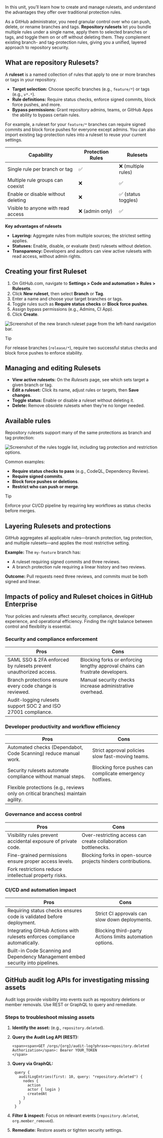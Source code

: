 In this unit, you’ll learn how to create and manage rulesets, and understand the advantages they offer over traditional protection rules.

As a GitHub administrator, you need granular control over who can push, delete, or rename branches and tags. **Repository rulesets** let you bundle multiple rules under a single name, apply them to selected branches or tags, and toggle them on or off without deleting them. They complement existing branch- and tag-protection rules, giving you a unified, layered approach to repository security.

## What are repository Rulesets?

A **ruleset** is a named collection of rules that apply to one or more branches or tags in your repository.

-   **Target selection:** Choose specific branches (e.g., `feature/*`) or tags (e.g., `v*.*`).
-   **Rule definitions:** Require status checks, enforce signed commits, block force pushes, and more.
-   **Bypass permissions:** Grant repository admins, teams, or GitHub Apps the ability to bypass certain rules.

For example, a ruleset for your `feature/*` branches can require signed commits and block force pushes for everyone except admins. You can also import existing tag-protection rules into a ruleset to reuse your current settings.

| Capability | Protection Rules | Rulesets |
| --- | --- | --- |
| Single rule per branch or tag | ✅ | ❌ (multiple rules) |
| Multiple rule groups can coexist | ❌ | ✅ |
| Enable or disable without deleting | ❌ | ✅ (status toggles) |
| Visible to anyone with read access | ❌ (admin only) | ✅ |

**Key advantages of rulesets**

-   **Layering:** Aggregate rules from multiple sources; the strictest setting applies.
-   **Statuses:** Enable, disable, or evaluate (test) rulesets without deletion.
-   **Transparency:** Developers and auditors can view active rulesets with read access, without admin rights.

## Creating your first Ruleset

1.  On GitHub.com, navigate to **Settings > Code and automation > Rules > Rulesets**.
2.  Click **New ruleset**, then select **Branch** or **Tag**.
3.  Enter a name and choose your target branches or tags.
4.  Toggle rules such as **Require status checks** or **Block force pushes**.
5.  Assign bypass permissions (e.g., Admins, CI App).
6.  Click **Create**.

![Screenshot of the new branch ruleset page from the left-hand navigation bar.](https://learn.microsoft.com/en-us/training/github/manage-sensitive-data-security-policies/media/new-branch-ruleset.png)

Tip

For release branches (`release/*`), require two successful status checks and block force pushes to enforce stability.

## Managing and editing Rulesets

-   **View active rulesets:** On the _Rulesets_ page, see which sets target a given branch or tag.
-   **Edit a ruleset:** Click its name, adjust rules or targets, then **Save changes**.
-   **Toggle status:** Enable or disable a ruleset without deleting it.
-   **Delete:** Remove obsolete rulesets when they’re no longer needed.

## Available rules

Repository rulesets support many of the same protections as branch and tag protection:

![Screenshot of the rules toggle list, including tag protection and restriction options.](https://learn.microsoft.com/en-us/training/github/manage-sensitive-data-security-policies/media/tag-ruleset-rules.png)

Common examples:

-   **Require status checks to pass** (e.g., CodeQL, Dependency Review).
-   **Require signed commits**.
-   **Block force pushes or deletions**.
-   **Restrict who can push or merge**.

Tip

Enforce your CI/CD pipeline by requiring key workflows as status checks before merges.

## Layering Rulesets and protections

GitHub aggregates all applicable rules—branch protection, tag protection, and multiple rulesets—and applies the most restrictive setting.

**Example:** The `my-feature` branch has:

-   A ruleset requiring signed commits and three reviews.
-   A branch protection rule requiring a linear history and two reviews.

**Outcome:** Pull requests need three reviews, and commits must be both signed and linear.

## Impacts of policy and Ruleset choices in GitHub Enterprise

Your policies and rulesets affect security, compliance, developer experience, and operational efficiency. Finding the right balance between control and flexibility is essential.

### Security and compliance enforcement

| **Pros** | **Cons** |
| --- | --- |
| SAML SSO & 2FA enforced by rulesets prevent unauthorized access. | Blocking forks or enforcing lengthy approval chains can frustrate developers. |
| Branch protections ensure every code change is reviewed. | Manual security checks increase administrative overhead. |
| Audit-logging rulesets support SOC 2 and ISO 27001 compliance. |  |

### Developer productivity and workflow efficiency

| **Pros** | **Cons** |
| --- | --- |
| Automated checks (Dependabot, Code Scanning) reduce manual work. | Strict approval policies slow fast-moving teams. |
| Security rulesets automate compliance without manual steps. | Blocking force pushes can complicate emergency hotfixes. |
| Flexible protections (e.g., reviews only on critical branches) maintain agility. |  |

### Governance and access control

| **Pros** | **Cons** |
| --- | --- |
| Visibility rules prevent accidental exposure of private code. | Over-restricting access can create collaboration bottlenecks. |
| Fine-grained permissions ensure proper access levels. | Blocking forks in open-source projects hinders contributions. |
| Fork restrictions reduce intellectual property risks. |  |

### CI/CD and automation impact

| **Pros** | **Cons** |
| --- | --- |
| Requiring status checks ensures code is validated before deployment. | Strict CI approvals can slow down deployments. |
| Integrating GitHub Actions with rulesets enforces compliance automatically. | Blocking third-party Actions limits automation options. |
| Built-in Code Scanning and Dependency Management embed security into pipelines. |  |

## GitHub audit log APIs for investigating missing assets

Audit logs provide visibility into events such as repository deletions or member removals. Use REST or GraphQL to query and remediate.

### Steps to troubleshoot missing assets

1.  **Identify the asset:** (e.g., `repository.deleted`).
2.  **Query the Audit Log API (REST):**
    
    ```
    <span><span>GET /orgs/{org}/audit-log?phrase=repository.deleted
    Authorization</span>: Bearer YOUR_TOKEN
    </span>
    ```
    
3.  **Query via GraphQL:**
    
    ```
     query {
       auditLogEntries(first: 10, query: "repository.deleted") {
         nodes {
           action
           actor { login }
           createdAt
         }
       }
     }
    ```
    
4.  **Filter & inspect:** Focus on relevant events (`repository.deleted`, `org.member_removed`).
5.  **Remediate:** Restore assets or tighten security settings.